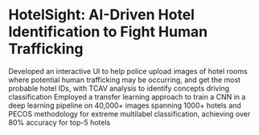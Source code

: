 # HotelSight: AI-Driven Hotel Identification to Fight Human Trafficking
Developed an interactive UI to help police upload images of hotel rooms where potential human trafficking may be occurring, and get the most probable hotel IDs, with TCAV analysis to identify concepts driving classification
Employed a transfer learning approach to train a CNN in a deep learning pipeline on 40,000+ images spanning 1000+ hotels and PECOS methodology for extreme multilabel classification, achieving over 80% accuracy for top-5 hotels
